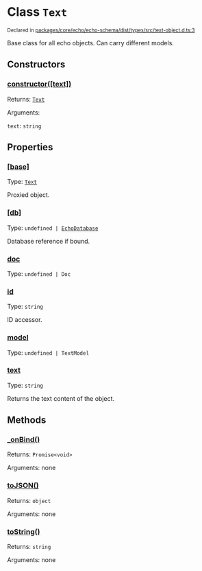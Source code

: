 # Class `Text`
<sub>Declared in [packages/core/echo/echo-schema/dist/types/src/text-object.d.ts:3]()</sub>


Base class for all echo objects.
Can carry different models.


## Constructors
### [constructor(\[text\])]()



Returns: <code>[Text](/api/@dxos/client/classes/Text)</code>

Arguments: 

`text`: <code>string</code>


## Properties
### [[base]]()
Type: <code>[Text](/api/@dxos/client/classes/Text)</code>

Proxied object.

### [[db]]()
Type: <code>undefined | [EchoDatabase](/api/@dxos/client/classes/EchoDatabase)</code>

Database reference if bound.

### [doc]()
Type: <code>undefined | Doc</code>

### [id]()
Type: <code>string</code>

ID accessor.

### [model]()
Type: <code>undefined | TextModel</code>

### [text]()
Type: <code>string</code>

Returns the text content of the object.


## Methods
### [_onBind()]()



Returns: <code>Promise&lt;void&gt;</code>

Arguments: none

### [toJSON()]()



Returns: <code>object</code>

Arguments: none

### [toString()]()



Returns: <code>string</code>

Arguments: none
